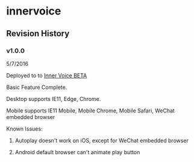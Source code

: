 # innervoice
## Revision History
### v1.0.0
5/7/2016

Deployed to to [Inner Voice BETA](http://innervoice.azurewebsites.net)

Basic Feature Complete.

Desktop supports IE11, Edge, Chrome.

Mobile supports IE11 Mobile, Mobile Chrome, Mobile Safari, WeChat embedded browser

Known Issues: 

1. Autoplay doesn't work on iOS, except for WeChat embedded browser

2. Android default browser can't animate play button
